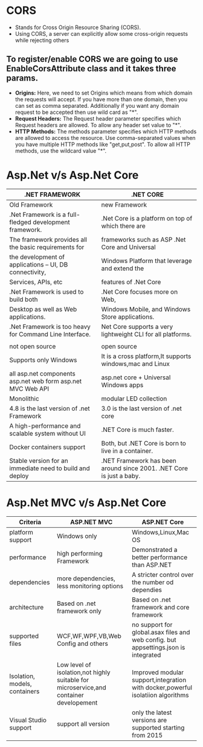 # CORS
* Stands for Cross Origin Resource Sharing (CORS).
* Using CORS, a server can explicitly allow some cross-origin requests while rejecting others

## To register/enable CORS we are going to use EnableCorsAttribute class and it takes three params.
* **Origins:** Here, we need to set Origins which means from which domain the requests will accept. If you have more than one domain, then you can set as comma separated. Additionally if you want any domain request to be accepted then use wild card as "*".
*  **Request Headers:** The Request header parameter specifies which Request headers are allowed. To allow any header set value to "*".
*  **HTTP Methods:** The methods parameter specifies which HTTP methods are allowed to access the resource. Use comma-separated values when you have multiple HTTP methods like "get,put,post". To allow all HTTP methods, use the wildcard value "*".

# Asp.Net v/s Asp.Net Core

|           .NET FRAMEWORK                                    |                    .NET CORE                                         |
|-------------------------------------------------------------|----------------------------------------------------------------------|
| Old Framework                                               | new Framework                                                        |
|.Net Framework is a full-fledged development framework.      | .Net Core is a platform on top of which there are                    |
|The framework provides all the basic requirements for        |  frameworks such as ASP .Net Core and Universal                      |
|the development of applications – UI, DB connectivity,       |  Windows Platform that leverage and extend the                       |
| Services, APIs, etc                                         |  features of .Net Core                                               |
|  .Net Framework is used to build both                       |   .Net Core focuses more on Web,                                     |
|   Desktop as well as Web applications.                      |    Windows Mobile, and Windows Store applications.                   |
|  .Net Framework is too heavy for Command Line Interface.    |     Net Core supports a very lightweight CLI for all platforms.      |                 
|                                                             |                                                                      | 
| not open source                                             | open source                                                          |
| Supports only Windows                                       | It is a cross platform,It supports windows,mac and Linux             |
| all asp.net components asp.net web form asp.net MVC Web API | asp.net core + Universal Windows apps                                |
| Monolithic                                                  | modular LED collection                                               |
| 4.8 is the last version of .net Framework                   | 3.0 is the last version of .net core                                 |
| A high-performance and scalable system without UI           | .NET Core is much faster.                                            |
| Docker containers support                                   | Both, but .NET Core is born to live in a container.                  |
| Stable version for an immediate need to build and deploy    | .NET Framework has been around since 2001. .NET Core is just a baby. |
# Asp.Net MVC v/s Asp.Net Core
| Criteria                       | ASP.NET MVC                                      | ASP.NET Core                                                            |
|--------------------------------|--------------------------------------------------|-------------------------------------------------------------------------|
| platform support               |  Windows only                                    | Windows,Linux,Mac OS                                                    |
| performance                    | high performing Framework                        | Demonstrated a better performance than ASP.NET                          |
| dependencies                   | more dependencies, less monitoring options       | A stricter control over the number od dependies                         |
| architecture                   | Based on .net framework only                     | Based on .net framework and core framework                              |
| supported files                | WCF,WF,WPF,VB,Web Config and others              | no support for global.asax files and web config. but appsettings.json is integrated  |     
| Isolation, models, containers  | Low level of isolation,not highly suitable  for microservice,and container developement     |   Improved modular support,integration with docker,powerful isolatiion algorithms |
|  Visual Studio support         | support all version                              | only the latest versions are supported starting from 2015               |
